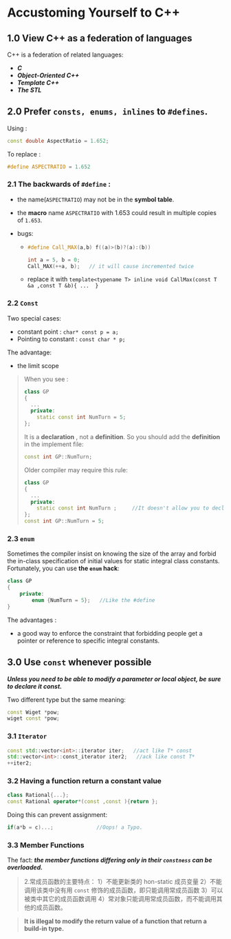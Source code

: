 # Accustoming Yourself to C++

## 1.0 View C++ as a federation of languages

C++ is a federation of related languages:

* ***C***
* ***Object-Oriented C++***
* ***Template C++***
* ***The STL***



## 2.0   Prefer `consts, enums, inlines` to `#defines`.

Using :

```c++
const double AspectRatio = 1.652;
```

To replace :

```c++
#define ASPECTRATIO = 1.652
```

### 2.1   The backwards of  `#define` :

* the name(`ASPECTRATIO`)  may not be in the **symbol table**.

* the **macro** name `ASPECTRATIO` with 1.653  could result in multiple copies of `1.653`.

* bugs:

  * ```C++
    #define Call_MAX(a,b) f((a)>(b)?(a):(b))
    
    int a = 5, b = 0;
    Call_MAX(++a, b);   // it will cause incremented twice
    ```

  * replace it with `template<typename T> inline void CallMax(const T &a ,const T &b){ ...  }`



### 2.2   `Const`

Two special cases:

* constant point :  `char* const p = a;`
* Pointing to constant :  `const char * p;`

 The advantage:

* the limit scope

> When you see :
>
> ```c++
> class GP
> {
>   ...
>   private:
>     static const int NumTurn = 5;
> };
> ```
>
> It is a **declaration** , not a **definition**. So you should add the **definition** in the implement file:
>
> ```c++
> const int GP::NumTurn;
> ```
>
> Older compiler may require this rule:
>
> ```c++
> class GP
> {
>   ...
>   private:
>     static const int NumTurn ;     //It doesn't allow you to declare it with initial value
> };
> const int GP::NumTurn = 5;
> ```



### 2.3 `enum`

Sometimes the compiler insist on knowing the size of the array and forbid the in-class specification of initial values for static integral class constants. Fortunately,  you can use **the `enum` hack**:

```c++
class GP
{
    private:
    	enum {NumTurn = 5};   //Like the #define 
}
```

The advantages :

* a good way to enforce the constraint that forbidding people get a pointer or reference to specific integral constants.



## 3.0   Use `const` whenever possible

***Unless you need to be able to modify a parameter or local object, be sure to declare it const.***



Two different type but the same meaning:

```c++
const Wiget *pow;
wiget const *pow;
```



### 3.1   `Iterator `

```c++
const std::vector<int>::iterator iter;   //act like T* const
std::vector<int>::const_iterator iter2;   //ack like const T*
++iter2;
```

 

### 3.2   Having a function return a constant value

```c++
class Rational{...};
const Rational operator*(const ,const ){return };
```

Doing this can prevent assignment:
```c++
if(a*b = c)...;              //Oops! a Typo. 
```



### 3.3    Member Functions

The fact:  ***the member functions differing only in their `constness` can be overloaded.***

> 2.常成员函数的主要特点：
> 1）不能更新类的 hon-static 成员变量
> 2）不能调用该类中没有用 `const` 修饰的成员函数，即只能调用常成员函数
> 3）可以被类中其它的成员函数调用
> 4）常对象只能调用常成员函数，而不能调用其他的成员函数。

> **It is illegal to modify the return value of a function that return a build-in type.**
























